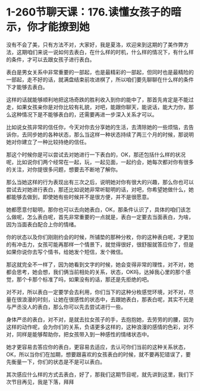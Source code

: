 # 1-260节聊天课：176.读懂女孩子的暗示，你才能撩到她

没有不会了美，只有方法不对，大家好，我是夏洛，欢迎来到这期的了美作弊方法，这期咱们来说一说如何去表白，在什么样的时机，什么样的情况下，有什么样的条件，才可以去跟女孩子进行表白。

表白是男女关系中非常重要的一部起，也是最精彩的一部起，但同时也是最精险的一部起，走不好的话，就满盘结束前攻进棋了，所以咱们要先聊聊在什么样的条件下才能够去表白。

这样的话就能够顺利地把这场奇跌的胜利收入到你的能中了，那首先肯定是不能过走，如果女孩亲你是对你比较有礼貌，对吧，能跟你聊天，能说话，能大力你，那么这种情况下是不能够表白的，还需要再进一步深入关系才可以。

比如说女孩非常的信任你，今天对你去分享她的生活，去清除她的一些烦恼，去告诉你，去同步她的各种状态，那么当这样一种状态持续了两三个月的时候，那说明她对你建立了一种比较持绝的信任。

那这个时候你是可以尝试去对她进行一下表白的，OK，那还包括什么样的状况呢，比如说你们两个经常在一起，玩，一起见面，一起约会，她每次都对你有很多的关注，对你提很多问题，想要去不断地了解你。

那么当她这样的行为表现出有三次之后，说明她对你有很大的兴趣，那么你也可以尝试去对她进行表白，那还比如说她非常听聪明的话，对吧，你希望她做什么，她都能够去做到，即使她有些时候并不是很方便，并不是很愿意。

她都愿意付聪明，那你也可以去向她表白，OK，那条件认识了，具体的咱们该怎么做呢，怎么表白呢，首先非常重要的一点就是，表白一定要去当面表白，为啥，因为当面表白配合上你的情绪。

你的状态以及你们刚刚约会的时候，所铺垫的那种分枚，你的这种表白呢，才更加的有冲击力，女孩可能再那样一个情景下，就觉得很好，很舒服就答应你了，但是如果你说你去写个情书，给她发个短信，发个微信。

那这就完全不一样了，因为她看到文字的时候，她会变得非常的理性，对不对，她都会思考，她会想，我们俩当前相处的关系，状态，OK吗，达掉我心里的那个感觉，那个卡那个标准了吗，如果没有的话，那还是先拒绝的吧。

对不对，所以表白一定要学会去利用，你们当下的这种分枚感觉环境，对不对，尽量在很浪漫的时刻，让她在很感性的状态中，去跟她表白，那表白呢，其实不光是与严丞没人的表白，那么你可以先去尝试进行一些。

身体严丞的表白，对不对，是就去拉女孩子的手，去抱抱她，去劳劳的的腰，因为这样的动作呢，会为你们的关系，负语更多这样的，这种浪漫的感情的色彩，对不对，同样是能够帮助你，把女孩带入到一种感性的情绪状态中。

她才更容易去答应你的表白，更容易去适应，去认可你们当前的这种关系状态，OK，所以当你们在加期，想要跟喜欢的女孩表白的时候，就不要再犯错误了，要先衡量一下，你们的状态是不是可以表白。

其次感应什么样的方式去表白，好了，那我们这期节目呢，就先讲到这里，我们下次节目再见，我是下落，拜拜
